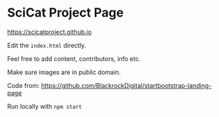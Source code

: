 # SciCat Project Page

https://scicatproject.github.io

Edit the `index.html` directly.

Feel free to add content, contributors, info etc.

Make sure images are in public domain.

Code from: https://github.com/BlackrockDigital/startbootstrap-landing-page


Run locally with `npm start`

